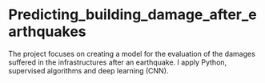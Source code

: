 # Predicting_building_damage_after_earthquakes
The project focuses on creating a model for the evaluation of the damages suffered in the infrastructures after an earthquake. I apply Python, supervised algorithms and deep learning (CNN).
